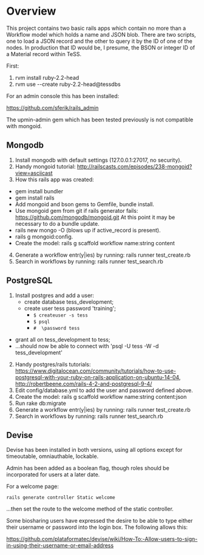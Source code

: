 # Overview

This project contains two basic rails apps which contain no more than a Workflow model which holds a name and JSON blob. There are two scripts, one to load a JSON record and the other to query it by the ID of one of the nodes. In production that ID would be, I presume, the BSON or integer ID of a Material record within TeSS.

First:

1. rvm install ruby-2.2-head
2. rvm use --create ruby-2.2-head@tessdbs 

For an admin console this has been installed:

https://github.com/sferik/rails_admin

The upmin-admin gem which has been tested previously is not compatible with mongoid.


##  Mongodb

1. Install mongodb with default settings (127.0.0.1:27017, no security).
2. Handy mongoid tutorial: http://railscasts.com/episodes/238-mongoid?view=asciicast 
3. How this rails app was created:
  * gem install bundler
  * gem install rails
  * Add mongoid and bson gems to Gemfile, bundle install.
  * Use mongoid gem from git if rails generator fails: https://github.com/mongodb/mongoid.git
    At this point it may be necessary to do a bundle update.
  * rails new mongo -O (blows up if active_record is present).
  * rails g mongoid:config.
  * Create the model: rails g scaffold workflow name:string content
4. Generate a workflow entr(y|ies) by running: rails runner test_create.rb
5. Search in workflows by running: rails runner test_search.rb



## PostgreSQL


1. Install postgres and add a user:
   * create database tess_development;
   * create user tess password 'training';
      * `$ createuser -s tess`
      * `$ psql`
      * `#  \password tess`
  * grant all on tess_development to tess;
  * ...should now be able to connect with 'psql -U tess -W -d tess_development'
2. Handy postgres/rails tutorials: https://www.digitalocean.com/community/tutorials/how-to-use-postgresql-with-your-ruby-on-rails-application-on-ubuntu-14-04, http://robertbeene.com/rails-4-2-and-postgresql-9-4/
3. Edit config/database.yml to add the user and password defined above.
4. Create the model: rails g scaffold workflow name:string content:json 
5. Run rake db:migrate
6. Generate a workflow entr(y|ies) by running: rails runner test_create.rb
7. Search in workflows by running: rails runner test_search.rb


## Devise

Devise has been installed in both versions, using all options except for timeoutable, omniauthable, lockable.

Admin has been added as a boolean flag, though roles should be incorporated for users at a later date.

For a welcome page:

    rails generate controller Static welcome

...then set the route to the welcome method of the static controller.

Some biosharing users have expressed the desire to be able to type either their username or password into the login box. The following allows this:

https://github.com/plataformatec/devise/wiki/How-To:-Allow-users-to-sign-in-using-their-username-or-email-address
